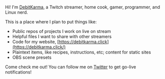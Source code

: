 Hi! I'm [DebitKarma](https://twitch.tv/debitkarma), a Twitch streamer, home cook, gamer, programmer, and Linux nerd. 

This is a place where I plan to put things like:

- Public repos of projects I work on live on stream
- Helpful files I want to share with other streamers
- Code for my website, [https://debitkarma.click](https://debitkarma.click/)
- Plaintext items, like recipes, instructions, etc; content for static sites
- OBS scene presets

Come check me out! You can follow me on [Twitter](https://x.com/debitkarmalive) to get go-live notifications!

<!--
- 👋 Hi, I’m @debitkarma
- 👀 I’m interested in ...
- 🌱 I’m currently learning ...
- 💞️ I’m looking to collaborate on ...
- 📫 How to reach me ...
- 😄 Pronouns: ...
- ⚡ Fun fact: ...
-->
<!---
debitkarma/debitkarma is a ✨ special ✨ repository because its `README.md` (this file) appears on your GitHub profile.
You can click the Preview link to take a look at your changes.
--->
